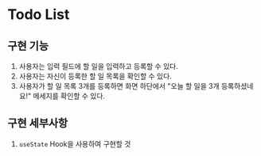 # Todo List

## 구현 기능

1. 사용자는 입력 필드에 할 일을 입력하고 등록할 수 있다.
2. 사용자는 자신이 등록한 할 일 목록을 확인할 수 있다.
3. 사용자가 할 일 목록 3개를 등록하면 화면 하단에서 "오늘 할 일을 3개 등록하셨네요!" 메세지를 확인할 수 있다.

## 구현 세부사항

1. `useState` Hook을 사용하여 구현할 것